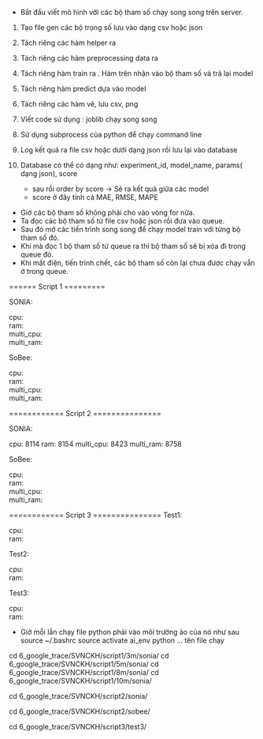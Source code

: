 - Bắt đầu viết mô hình với các bộ tham số chạy song song trên server.

1. Tạo file gen các bộ trọng số lưu vào dạng csv hoặc json 
2. Tách riêng các hàm helper ra 
3. Tách riêng các hàm preprocessing data ra 
4. Tách riêng hàm train ra . Hàm trên nhận vào bộ tham số và trả lại model 
5. Tách riêng hàm predict dựa vào model 
6. Tách riêng các hàm vẽ, lưu csv, png 

7. Viết code sử dụng : joblib chạy song song 
8. Sử dụng subprocess của python để chạy command line 

9. Log kết quả ra file csv hoặc dưới dạng json rồi lưu lại vào database 
10. Database có thể có dạng như: 
    experiment_id, model_name, params( dạng json), score
    - sau rồi order by score -> Sẽ ra kết quả giữa các model 
    - score ở đây tính cả MAE, RMSE, MAPE 
     
- Giờ các bộ tham số không phải cho vào vòng for nữa.
- Ta đọc các bộ tham số từ file csv hoặc json rồi đưa vào queue. 
- Sau đó mở các tiến trình song song để chạy model train với từng bộ tham số đó.
- Khi mà đọc 1 bộ tham số từ queue ra thì bộ tham số sẽ bị xóa đi trong queue đó.
- Khi mất điện, tiến trình chết, các bộ tham số còn lại chưa được chạy vẫn ở trong queue. 


====== Script 1 =========

SONIA:

cpu:        
ram:        
multi_cpu:  
multi_ram:  


SoBee:

cpu:            
ram:            
multi_cpu:      
multi_ram:      


============ Script 2 ===============

SONIA:

cpu:            8114
ram:            8154
multi_cpu:      8423
multi_ram:      8758


SoBee:

cpu:        
ram:        
multi_cpu:  
multi_ram:  

============ Script 3 ===============
Test1:

cpu:  
ram:  


Test2:

cpu:   
ram:   


Test3:

cpu:   
ram:   



- Giờ mỗi lần chạy file python phải vào môi trường ảo của nó như sau
    source ~/.bashrc 
    source activate ai_env 
    python ... tên file chạy   
    

cd 6_google_trace/SVNCKH/script1/3m/sonia/
cd 6_google_trace/SVNCKH/script1/5m/sonia/
cd 6_google_trace/SVNCKH/script1/8m/sonia/
cd 6_google_trace/SVNCKH/script1/10m/sonia/


cd 6_google_trace/SVNCKH/script2/sonia/

cd 6_google_trace/SVNCKH/script2/sobee/

cd 6_google_trace/SVNCKH/script3/test3/



